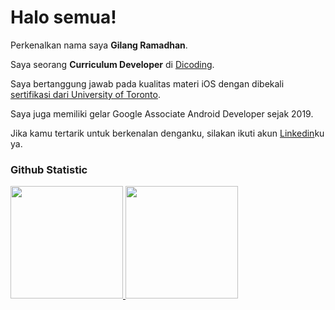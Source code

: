 # Halo semua! 
 
Perkenalkan nama saya **Gilang Ramadhan**.<br>
 
Saya seorang **Curriculum Developer** di [Dicoding](https://www.dicoding.com/).<br>
 
Saya bertanggung jawab pada kualitas materi iOS dengan dibekali [sertifikasi dari University of Toronto](https://www.coursera.org/account/accomplishments/specialization/CLKJD8XBXJ3M).<br>
 
Saya juga memiliki gelar Google Associate Android Developer sejak 2019.<br>
 
Jika kamu tertarik untuk berkenalan denganku, silakan ikuti akun [Linkedin](https://www.linkedin.com/in/gilang-adhan/)ku ya.
 

### Github Statistic
<p align="left">
  <a href="https://github.com/zakiraihan4636">
    <img height="180em" src="https://github-readme-stats-eight-theta.vercel.app/api?username=zakiraihan4636&show_icons=true&theme=algolia&include_all_commits=true&count_private=true"/>
    <img height="180em" src="https://github-readme-stats-eight-theta.vercel.app/api/top-langs/?username=zakiraihan4636&layout=compact&theme=algolia&hide=html"/>
  </a>
</p>
